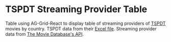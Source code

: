 # TSPDT Streaming Provider Table

Table using AG-Grid-React to display table of streaming providers of [TSPDT](https://www.theyshootpictures.com/gf1000_all1000films_table.php) movies by country. TSPDT data from their [Excel file](https://www.theyshootpictures.com/resources/1000GreatestFilms.xls). Streaming provider data from [The Movie Database's API](https://developer.themoviedb.org/docs/getting-started).
